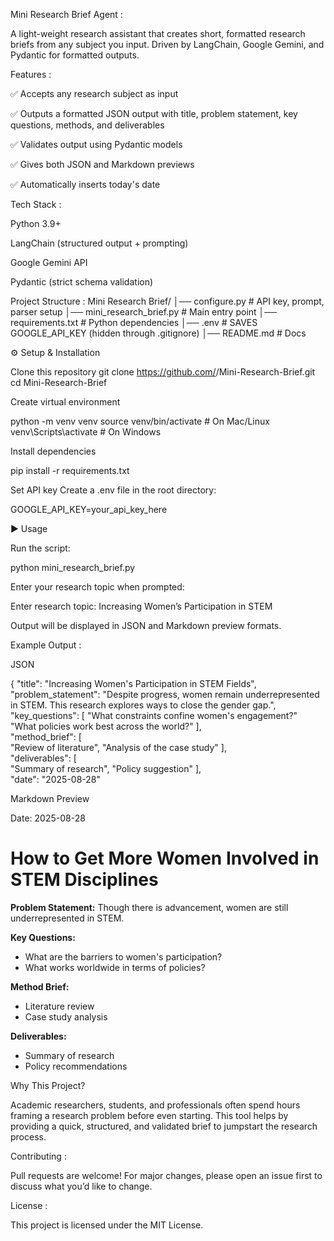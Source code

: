 Mini Research Brief Agent :

A light-weight research assistant that creates short, formatted research briefs from any subject you input. Driven by LangChain, Google Gemini, and Pydantic for formatted outputs.

Features :

✅ Accepts any research subject as input

✅ Outputs a formatted JSON output with title, problem statement, key questions, methods, and deliverables

✅ Validates output using Pydantic models

✅ Gives both JSON and Markdown previews

✅ Automatically inserts today's date

 Tech Stack :

Python 3.9+

LangChain (structured output + prompting)

Google Gemini API

Pydantic (strict schema validation)

 Project Structure  :
Mini Research Brief/
│── configure.py         # API key, prompt, parser setup
│── mini_research_brief.py # Main entry point
│── requirements.txt     # Python dependencies
│── .env                 # SAVES GOOGLE_API_KEY (hidden through .gitignore)
│── README.md            # Docs

⚙️ Setup & Installation

Clone this repository
git clone https://github.com/<your-username>/Mini-Research-Brief.git
cd Mini-Research-Brief

Create virtual environment

python -m venv venv
source venv/bin/activate   # On Mac/Linux
venv\Scripts\activate      # On Windows

Install dependencies

pip install -r requirements.txt


Set API key
Create a .env file in the root directory:

GOOGLE_API_KEY=your_api_key_here

▶️ Usage

Run the script:

python mini_research_brief.py


Enter your research topic when prompted:

Enter research topic: Increasing Women’s Participation in STEM


Output will be displayed in JSON and Markdown preview formats.

 Example Output :

JSON

{
  "title": "Increasing Women's Participation in STEM Fields",
  "problem_statement": "Despite progress, women remain underrepresented in STEM. This research explores ways to close the gender gap.",
  "key_questions": [
"What constraints confine women's engagement?"
"What policies work best across the world?"
],  
"method_brief": [  
    "Review of literature",
    "Analysis of the case study"
],  
"deliverables": [  
    "Summary of research",
    "Policy suggestion"
],  
"date": "2025-08-28"

Markdown Preview

Date: 2025-08-28  

# How to Get More Women Involved in STEM Disciplines

**Problem Statement:** Though there is advancement, women are still underrepresented in STEM. 

**Key Questions:** 
- What are the barriers to women's participation?
- What works worldwide in terms of policies? 

**Method Brief:** 
- Literature review 
- Case study analysis 

**Deliverables:** 
- Summary of research
- Policy recommendations 

 Why This Project?

Academic researchers, students, and professionals often spend hours framing a research problem before even starting. This tool helps by providing a quick, structured, and validated brief to jumpstart the research process.

 Contributing :

Pull requests are welcome! For major changes, please open an issue first to discuss what you’d like to change.

 License  :

This project is licensed under the MIT License.
